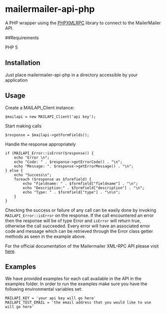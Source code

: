 # mailermailer-api-php

A PHP wrapper using the [PHPXMLRPC](http://phpxmlrpc.sourceforge.net/) library to connect to the MailerMailer API.

##Requirements

PHP 5

## Installation

Just place mailermailer-api-php in a directory accessible by your application

## Usage

Create a MAILAPI_Client instance:

    $mailapi = new MAILAPI_Client('api key');
  
Start making calls

    $response = $mailapi->getFormFields();

Handle the response appropriately

    if (MAILAPI_Error::isError($response)) {
        echo "Error \n";
        echo "Code: " . $response->getErrorCode() . "\n";
        echo "Message: ". $response->getErrorMessage() . "\n";
    } else {
        echo "Success\n";
        foreach ($response as $formfield) {
            echo "Fieldname: " . $formfield["fieldname"] . "\n";
            echo "Description:" . $formfield["description"] . "\n";
            echo "Type: " . $formfield["type"] . "\n\n";
        }
    }
Checking the success or failure of any call can be easily done by invoking `MAILAPI_Error::isError` on the response.
If the call encountered an error then the response will be of type Error and `isError` will return true, otherwise the call succeeded.
Every error will have an associated error code and message which can be retrieved through the Error class getter methods as seen in the example above.

For the official documentation of the Mailermailer XML-RPC API please visit [here](http://www.mailermailer.com/api/index.rwp).

## Examples

We have provided examples for each call available in the API in the examples folder. In order
to run the examples make sure you have the following environmental variables set:

    MAILAPI_KEY = 'your api key will go here'
    MAILAPI_TEST_EMAIL = 'the email address that you would like to use will go here'
